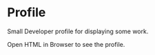 # Profile
Small Developer profile for displaying some work.

Open HTML in Browser to see the profile. 
